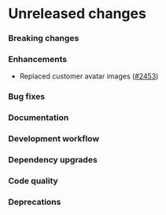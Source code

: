 # Unreleased changes

### Breaking changes

### Enhancements

- Replaced customer avatar images ([#2453](https://github.com/Shopify/polaris-react/pull/2453/files))

### Bug fixes

### Documentation

### Development workflow

### Dependency upgrades

### Code quality

### Deprecations
